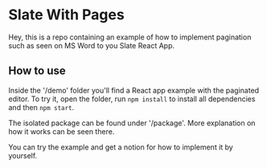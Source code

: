 # Slate With Pages
Hey, this is a repo containing an example of how to implement pagination such as seen on MS Word to you Slate React App.


## How to use
Inside the '/demo' folder you'll find a React app example with the paginated editor. To try it, open the folder, run `npm install` to install all dependencies and then `npm start`. 

The isolated package can be found under '/package'. More explanation on how it works can be seen there.

You can try the example and get a notion for how to implement it by yourself. 
